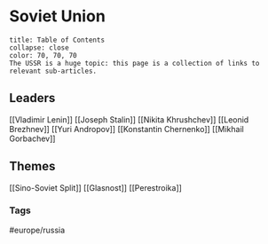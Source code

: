 # Soviet Union
```ad-note
title: Table of Contents
collapse: close
color: 70, 70, 70
The USSR is a huge topic: this page is a collection of links to relevant sub-articles.
```

## Leaders
[[Vladimir Lenin]]
[[Joseph Stalin]]
[[Nikita Khrushchev]]
[[Leonid Brezhnev]]
[[Yuri Andropov]]
[[Konstantin Chernenko]]
[[Mikhail Gorbachev]]

## Themes
[[Sino-Soviet Split]]
[[Glasnost]]
[[Perestroika]]

### Tags
#europe/russia